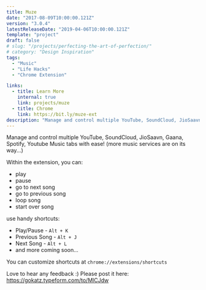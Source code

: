 ```yaml
---
title: Muze
date: "2017-08-09T10:00:00.121Z"
version: "3.0.4"
latestReleaseDate: "2019-04-06T10:00:00.121Z"
template: "project"
draft: false
# slug: "/projects/perfecting-the-art-of-perfection/"
# category: "Design Inspiration"
tags:
  - "Music"
  - "Life Hacks"
  - "Chrome Extension"

links:
  - title: Learn More
    internal: true
    link: projects/muze
  - title: Chrome
    link: https://bit.ly/muze-ext
description: "Manage and control multiple YouTube, SoundCloud, JioSaavn and Gaana tabs with ease! (more music services on its way...)"
---
```


Manage and control multiple YouTube, SoundCloud, JioSaavn, Gaana, Spotify, Youtube Music tabs with ease! (more music services are on its way...)

Within the extension, you can:
 * play
 * pause
 * go to next song
 * go to previous song
 * loop song
 * start over song 

use handy shortcuts:

* Play/Pause - `Alt + K`
* Previous Song - `Alt + J`
* Next Song - `Alt + L`
* and more coming soon...

You can customize shortcuts at `chrome://extensions/shortcuts`

Love to hear any feedback :) 
Please post it here: https://gokatz.typeform.com/to/MlCJdw